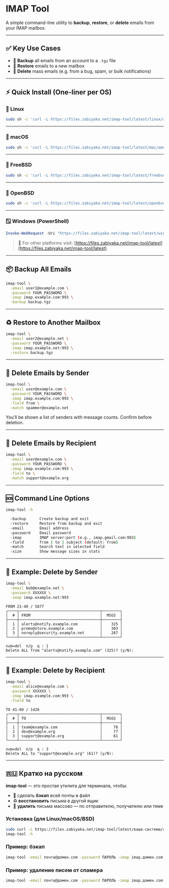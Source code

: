 # IMAP Tool

A simple command-line utility to **backup**, **restore**, or **delete** emails from your IMAP mailbox.

---

## ✅ Key Use Cases

* 🧳 **Backup** all emails from an account to a `.tgz` file
* 🔁 **Restore** emails to a new mailbox
* 🧹 **Delete** mass emails (e.g. from a bug, spam, or bulk notifications)

---

## ⚡ Quick Install (One-liner per OS)

### 🐧 Linux

```bash
sudo sh -c 'curl -L https://files.zabiyaka.net/imap-tool/latest/linux/amd64/imap-tool -o /usr/local/bin/imap-tool && chmod +x /usr/local/bin/imap-tool' && imap-tool -h
```

---

### 🍏 macOS

```bash
sudo sh -c 'curl -L https://files.zabiyaka.net/imap-tool/latest/mac/amd64/imap-tool -o /usr/local/bin/imap-tool && chmod +x /usr/local/bin/imap-tool' && imap-tool -h
```

---

### 🧂 FreeBSD

```bash
sudo sh -c 'curl -L https://files.zabiyaka.net/imap-tool/latest/freebsd/amd64/imap-tool -o /usr/local/bin/imap-tool && chmod +x /usr/local/bin/imap-tool' && imap-tool -h
```

---

### 🧅 OpenBSD

```bash
sudo sh -c 'curl -L https://files.zabiyaka.net/imap-tool/latest/openbsd/amd64/imap-tool -o /usr/local/bin/imap-tool && chmod +x /usr/local/bin/imap-tool' && imap-tool -h
```

---

### 🪟 Windows (PowerShell)

```powershell
Invoke-WebRequest -Uri "https://files.zabiyaka.net/imap-tool/latest/windows/amd64/imap-tool.exe" -OutFile "$env:USERPROFILE\imap-tool.exe"; & "$env:USERPROFILE\imap-tool.exe" -h
```

> 🔗 For other platforms visit: [https://files.zabiyaka.net/imap-tool/latest](https://files.zabiyaka.net/imap-tool/latest)

---

## 📦 Backup All Emails

```bash
imap-tool \
  -email user1@example.com \
  -password YOUR_PASSWORD \
  -imap imap.example.com:993 \
  -backup backup.tgz
```

---

## ♻️ Restore to Another Mailbox

```bash
imap-tool \
  -email user2@example.net \
  -password YOUR_PASSWORD \
  -imap imap.example.net:993 \
  -restore backup.tgz
```

---

## 🧹 Delete Emails by Sender

```bash
imap-tool \
  -email user@example.com \
  -password YOUR_PASSWORD \
  -imap imap.example.com:993 \
  -field from \
  -match spammer@example.net
```

You’ll be shown a list of senders with message counts. Confirm before deletion.

---

## 🧼 Delete Emails by Recipient

```bash
imap-tool \
  -email user@example.com \
  -password YOUR_PASSWORD \
  -imap imap.example.com:993 \
  -field to \
  -match support@example.org
```

---

## 🆘 Command Line Options

```bash
imap-tool -h

  -backup      Create backup and exit
  -restore     Restore from backup and exit
  -email       Email address
  -password    Email password
  -imap        IMAP server:port (e.g., imap.gmail.com:993)
  -field       from | to | subject (default: from)
  -match       Search text in selected field
  -size        Show message sizes in stats
```

---

## 💬 Example: Delete by Sender

```bash
imap-tool \
  -email bob@example.net \
  -password XXXXXX \
  -imap imap.example.net:993
```

```
FROM 21‑40 / 5877
┌────┬────────────────────────────────────┬────────┐
│  # │ FROM                               │  MSGS  │
├────┼────────────────────────────────────┼────────┤
│  1 │ alerts@notify.example.com          │    325 │
│  2 │ promo@store.example.com            │    303 │
│  3 │ noreply@security.example.net       │    287 │
└────┴────────────────────────────────────┴────────┘

num=del  n/p  q : 1
Delete ALL from "alerts@notify.example.com" (325)? (y/N):
```

---

## 💬 Example: Delete by Recipient

```bash
imap-tool \
  -email alice@example.com \
  -password XXXXXX \
  -imap imap.example.com:993 \
  -field to
```

```
TO 41‑60 / 1426
┌────┬────────────────────────────────────┬────────┐
│  # │ TO                                 │  MSGS  │
├────┼────────────────────────────────────┼────────┤
│  1 │ team@example.com                   │     78 │
│  2 │ dev@example.org                    │     77 │
│  3 │ support@example.org                │     61 │
└────┴────────────────────────────────────┴────────┘

num=del  n/p  q : 3
Delete ALL to "support@example.org" (61)? (y/N):
```

---

## 🇷🇺 Кратко на русском

**imap-tool** — это простая утилита для терминала, чтобы:

* 🧳 сделать **бэкап** всей почты в файл
* ♻️ **восстановить** письма в другой ящик
* 🧹 **удалить** письма массово — по отправителю, получателю или теме

### Установка (для Linux/macOS/BSD)

```bash
sudo curl -L https://files.zabiyaka.net/imap-tool/latest/ваша-система/amd64/imap-tool -o /usr/local/bin/imap-tool && sudo chmod +x /usr/local/bin/imap-tool
imap-tool -h
```

### Пример: бэкап

```bash
imap-tool -email почта@домен.com -password ПАРОЛЬ -imap imap.домен.com:993 -backup архив.tgz
```

### Пример: удаление писем от спамера

```bash
imap-tool -email почта@домен.com -password ПАРОЛЬ -imap imap.домен.com:993 -field from -match spam@пример.com
```

